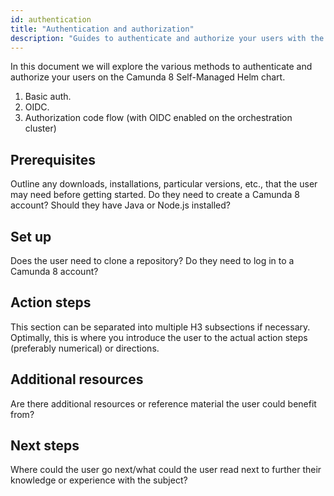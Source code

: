 ```yaml
---
id: authentication
title: "Authentication and authorization"
description: "Guides to authenticate and authorize your users with the Camunda Platform 8 Self-Managed Helm chart."
---
```


In this document we will explore the various methods to authenticate and authorize your users on the Camunda 8 Self-Managed Helm chart.

1. Basic auth.
2. OIDC.
3. Authorization code flow (with OIDC enabled on the orchestration cluster)

## Prerequisites

Outline any downloads, installations, particular versions, etc., that the user may need before getting started. Do they need to create a Camunda 8 account? Should they have Java or Node.js installed?

## Set up

Does the user need to clone a repository? Do they need to log in to a Camunda 8 account?

## Action steps

This section can be separated into multiple H3 subsections if necessary. Optimally, this is where you introduce the user to the actual action steps (preferably numerical) or directions.

## Additional resources

Are there additional resources or reference material the user could benefit from?

## Next steps

Where could the user go next/what could the user read next to further their knowledge or experience with the subject?
